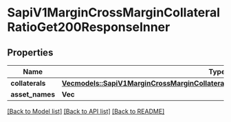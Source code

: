 # SapiV1MarginCrossMarginCollateralRatioGet200ResponseInner

## Properties

Name | Type | Description | Notes
------------ | ------------- | ------------- | -------------
**collaterals** | [**Vec<models::SapiV1MarginCrossMarginCollateralRatioGet200ResponseInnerCollateralsInner>**](_sapi_v1_margin_crossMarginCollateralRatio_get_200_response_inner_collaterals_inner.md) |  | 
**asset_names** | **Vec<String>** |  | 

[[Back to Model list]](../README.md#documentation-for-models) [[Back to API list]](../README.md#documentation-for-api-endpoints) [[Back to README]](../README.md)


